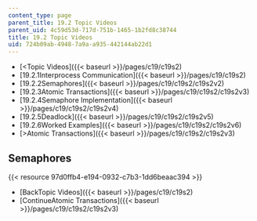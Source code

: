 ```yaml
---
content_type: page
parent_title: 19.2 Topic Videos
parent_uid: 4c59d53d-717d-751b-1465-1b2fd8c38744
title: 19.2 Topic Videos
uid: 724b09ab-4948-7a9a-a935-442144ab22d1
---
```


*   [\<Topic Videos]({{< baseurl >}}/pages/c19/c19s2)
*   [19.2.1Interprocess Communication]({{< baseurl >}}/pages/c19/c19s2)
*   [19.2.2Semaphores]({{< baseurl >}}/pages/c19/c19s2/c19s2v2)
*   [19.2.3Atomic Transactions]({{< baseurl >}}/pages/c19/c19s2/c19s2v3)
*   [19.2.4Semaphore Implementation]({{< baseurl >}}/pages/c19/c19s2/c19s2v4)
*   [19.2.5Deadlock]({{< baseurl >}}/pages/c19/c19s2/c19s2v5)
*   [19.2.6Worked Examples]({{< baseurl >}}/pages/c19/c19s2/c19s2v6)
*   [\>Atomic Transactions]({{< baseurl >}}/pages/c19/c19s2/c19s2v3)

Semaphores
----------

{{< resource 97d0ffb4-e194-0932-c7b3-1dd6beaac394 >}}

*   [BackTopic Videos]({{< baseurl >}}/pages/c19/c19s2)
*   [ContinueAtomic Transactions]({{< baseurl >}}/pages/c19/c19s2/c19s2v3)